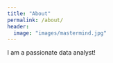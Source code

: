 ```yaml
---
title: "About"
permalink: /about/
header:
  image: "images/mastermind.jpg"
---
```

I am a passionate data analyst!  
